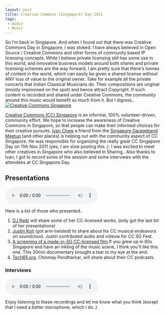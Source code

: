 ```yaml
---
layout: post
title: Creative Commons (Singapore) Day 2011
tags:
 - Audio
 - Music
---
```


So I'm back in Singapore. And when I found out that there was Creative Commons Day in Singapore, I was stoked. I have always believed in Open Source / Creative Commons and other forms of community based IP licensing concepts. While I believe private licensing still has some use in this world, and innovative business models around both shares and private licensing schemes are the way forward, I am pretty sure that there's tonnes of content in the world, which can easily be given a shared license without ANY loss of value to the original owner. Take for example all the private concerts that Indian Classical Musicians do. Their compositions are original (mostly improvised on the spot) and hence attract Copyright. If such content is recorded and shared under Creative Commons, the community around this music would benefit so much from it. But I digress.. [![Creative Commons Singapore](http://farm4.staticflickr.com/3240/2871752489_1b844b3018.jpg)][0]

[Creative Commons (CC) Singapore][1] is an informal, 100% volunteer-driven, community effort. We hope to increase the awareness of Creative Commons in Singapore, so that people can make their informed choices for their creative pursuits. [Ivan Chew][2] a friend from the [Singapore Garageband Meetup][3] (and other places) is helping out with the community aspect of CC Singapore. He was responsible for organizing the really great CC Singapore Day on 11th Nov 2011 (yes, I am slow posting this..). I was excited to meet other creatives in Singapore who also believed in Sharing.. Also thanks to Ivan, I got to record some of the session and some interviews with the attendees at CC Singapore Day.

## Presentations

<audio autobuffer autoloop loop controls src="../images/2012/01/CCDay-2011-Presentations.mp3" > </audio>

Here is a list of those who presented..

1. [DJ Reiki][4] will share some of her CC-licensed works. (only got the last bit of her presentations)
2. [Justin Koh][5] (got arm-twisted) to share about his CC musical endeavors on soundcloud. Justin contributed audio and videow for CC SG Fest.
3. [A screening of a made-in-SG CC-licensed film][6].If you grew up in 80s Singapore and have an inkling of the music scene, I think you'll like this one. This 20min documentary brought a tear to my eye at the end.
4. [Tech65.org][7], Chinmay Pendharkar, will share about their CC podcasts.

### Interviews

<audio autobuffer autoloop loop controls src="../images/2012/01/CCDay-2011-Interviews.mp3"> </audio>

Enjoy listening to these recordings and let me know what you think (except that I need a better microphone, which I do..).

[0]: http://www.flickr.com/photos/ramblinglibrarian/2871752489/ "Creative Commons Singapore by ramblinglibrarian, on Flickr"
[1]: http://creativecommonssingapore.wordpress.com/
[2]: http://ramblinglibrarian.blogspot.com/
[3]: http://garagebandmeetupsingapore.wordpress.com/
[4]: http://www.djreiki.com/
[5]: http://soundcloud.com/justin-koh
[6]: http://www.archive.org/details/RadioStationForgotToPlayMyFavouriteSong
[7]: http://www.tech65.org/
